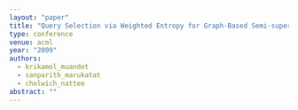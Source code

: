 ```yaml
---
layout: "paper"
title: "Query Selection via Weighted Entropy for Graph-Based Semi-supervised Classification"
type: conference
venue: acml
year: "2009"
authors:
  - krikamol_muandet
  - sanparith_marukatat
  - cholwich_nattee
abstract: ""
---
```

